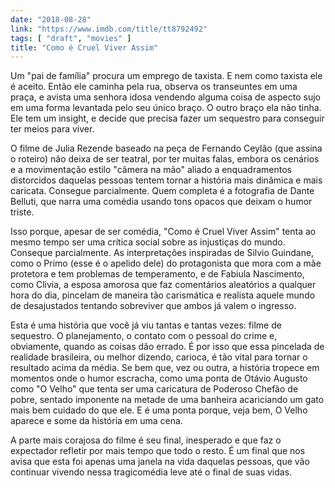 ```yaml
---
date: "2018-08-28"
link: "https://www.imdb.com/title/tt8792492"
tags: [ "draft", "movies" ]
title: "Como é Cruel Viver Assim"
---
```

Um "pai de família" procura um emprego de taxista. E nem como taxista ele é aceito. Então ele caminha pela rua, observa os transeuntes em uma praça, e avista uma senhora idosa vendendo alguma coisa de aspecto sujo em uma forma levantada pelo seu único braço. O outro braço ela não tinha. Ele tem um insight, e decide que precisa fazer um sequestro para conseguir ter meios para viver.

O filme de Julia Rezende baseado na peça de Fernando Ceylão (que assina o roteiro) não deixa de ser teatral, por ter muitas falas, embora os cenários e a movimentação estilo "câmera na mão" aliado a enquadramentos distorcidos daquelas pessoas tentem tornar a história mais dinâmica e mais caricata. Consegue parcialmente. Quem completa é a fotografia de Dante Belluti, que narra uma comédia usando tons opacos que deixam o humor triste.

Isso porque, apesar de ser comédia, "Como é Cruel Viver Assim" tenta ao mesmo tempo ser uma crítica social sobre as injustiças do mundo. Conseque parcialmente. As interpretações inspiradas de Silvio Guindane, como o Primo (esse é o apelido dele) do protagonista que mora com a mãe protetora e tem problemas de temperamento, e de Fabiula Nascimento, como Clivia, a esposa amorosa que faz comentários aleatórios a qualquer hora do dia, pincelam de maneira tão carismática e realista aquele mundo de desajustados tentando sobreviver que ambos já valem o ingresso.

Esta é uma história que você já viu tantas e tantas vezes: filme de sequestro. O planejamento, o contato com o pessoal do crime e, obviamente, quando as coisas dão errado. É por isso que essa pincelada de realidade brasileira, ou melhor dizendo, carioca, é tão vital para tornar o resultado acima da média. Se bem que, vez ou outra, a história tropece em momentos onde o humor escracha, como uma ponta de Otávio Augusto como "O Velho" que tenta ser uma caricatura de Poderoso Chefão de pobre, sentado imponente na metade de uma banheira acariciando um gato mais bem cuidado do que ele. E é uma ponta porque, veja bem, O Velho aparece e some da história em uma cena.

A parte mais corajosa do filme é seu final, inesperado e que faz o expectador refletir por mais tempo que todo o resto. É um final que nos avisa que esta foi apenas uma janela na vida daquelas pessoas, que vão continuar vivendo nessa tragicomédia leve até o final de suas vidas.
